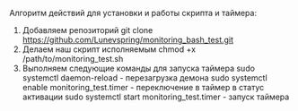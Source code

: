 Алгоритм действий для установки и работы скрипта и таймера:
1) Добавляем репозиторий git clone https://github.com/Lunevspring/monitoring_bash_test.git 
2) Делаем наш скрипт исполняемым chmod +x /path/to/monitoring_test.sh
3) Выполняем следующие команды для запуска таймера
sudo systemctl daemon-reload - перезагрузка демона
sudo systemctl enable monitoring_test.timer - переключение в таймер в статус активации
sudo systemctl start monitoring_test.timer - запуск таймера
